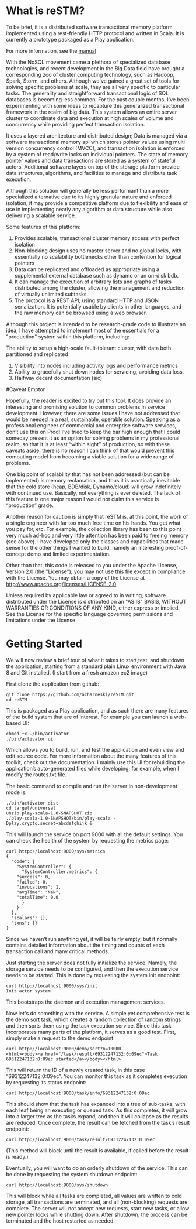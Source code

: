 # What is reSTM?

To be brief, it is a distributed software transactional memory platform implemented using a rest-friendly HTTP protocol and written in Scala. It is currently a prototype packaged as a Play application. 

For more information, see the [manual](https://docs.google.com/document/d/1NrdFnJWqWfGVvwKLG-WNrsNLir7hp6XkRl5LJFq5sFE/edit?usp=sharing)

With the NoSQL movement came a plethora of specialized database technologies, and recent development in the Big Data field have brought a corresponding zoo of cluster computing technology, such as Hadoop, Spark, Storm, and others. Although we've gained a great set of tools for solving specific problems at scale, they are all very specific to particular tasks. The generality and straightforward transactional logic of SQL databases is becoming less common. For the past couple months, I've been experimenting with some ideas to recapture this generalized transactional framework in the realm of big data. This system allows an entire server cluster to coordinate data and execution at high scales of volume and concurrency while providing perfect transaction isolation. 

It uses a layered architecture and distributed design; Data is managed via a software transactional memory api which stores pointer values using multi version concurrency control (MVCC), and transaction isolation is enforced by a system of read/write locks on individual pointers. The state of memory pointer values and data transactions are stored as a system of stateful actors. Additional software layers on top of the storage platform provide data structures, algorithms, and facilities to manage and distribute task execution.

Although this solution will generally be less performant than a more specialized alternative due to its highly granular nature and enforced isolation, it may provide a competitive platform due to flexibility and ease of use in implementing nearly any algorithm or data structure while also delivering a scalable service.

Some features of this platform:
1. Provides scalable, transactional cluster memory access with perfect isolation
1. Non-blocking design uses no master server and no global locks, with essentially no scalability bottlenecks other than contention for logical pointers
1. Data can be replicated and offloaded as appropriate using a supplemental external database such as dynamo or an on-disk bdb.
1. It can manage the execution of arbitrary lists and graphs of tasks distributed among the cluster, allowing the management and reduction of virtually unlimited subtasks.
1. The protocol is a REST API, using standard HTTP and JSON serialization. It is potentially usable by clients in other languages, and the raw memory can be browsed using a web browser.

Although this project is intended to be research-grade code to illustrate an idea, I have attempted to implement most of the essentials for a "production" system within this platform, including:

The ability to setup a high-scale fault-tolerant cluster, with data both partitioned and replicated
1. Visibility into nodes including activity logs and performance metrics
1. Ability to gracefully shut down nodes for servicing, avoiding data loss.
1. Halfway decent documentation (sic)

#Caveat Emptor

Hopefully, the reader is excited to try out this tool. It does provide an interesting and promising solution to common problems in service development. However, there are some issues I have not addressed that would be needed in a real, sustainable, operable solution. Speaking as a professional engineer of commercial and enterprise software services, don’t use this on Prod! I’ve tried to keep the bar high enough that I could someday present it as an option for solving problems in my professional realm, so that it is at least “within sight” of production, so with these caveats aside, there is no reason I can think of that would prevent this computing model from becoming a viable solution for a wide range of problems.

One big point of scalability that has not been addressed (but can be implemented) is memory reclamation, and thus it is practically inevitable that the cold store (heap, BDB/disk, Dynamo/cloud) will grow indefinitely with continued use. Basically, not everything is ever deleted. The lack of this feature is one major reason I would not claim this service is “production” grade.

Another reason for caution is simply that reSTM is, at this point, the work of a single engineer with far too much free time on his hands. You get what you pay for, etc. For example, the collection library has been to this point very much ad-hoc and very little attention has been paid to freeing memory (see above). I have developed only the classes and capabilities that made sense for the other things I wanted to build, namely an interesting proof-of-concept demo and limited experimentation.

Other than that, this code is released to you under the Apache License, Version 2.0 (the "License"); you may not use this file except in compliance with the License.  You may obtain a copy of the License at http://www.apache.org/licenses/LICENSE-2.0

Unless required by applicable law or agreed to in writing, software distributed under the License is distributed on an "AS IS" BASIS, WITHOUT WARRANTIES OR CONDITIONS OF ANY KIND, either express or implied.  See the License for the specific language governing permissions and limitations under the License.

# Getting Started

We will now review a brief tour of what it takes to start,test, and shutdown the application, starting from a standard plain Linux environment with Java 8 and Git installed. (I start from a fresh amazon ec2 image)

First clone the application from github:

	git clone https://github.com/acharneski/reSTM.git
	cd reSTM
	

This is packaged as a Play application, and as such there are many features of the build system that are of interest. For example you can launch a web-based UI:

	chmod +x ./bin/activator
 	./bin/activator ui

Which allows you to build, run, and test the application and even view and edit source code. For more information about the many features of this toolkit, check out the documentation. I mainly use this UI for rebuilding the application’s auto-generated files while developing; for example, when I modify the routes.txt file. 

The basic command to compile and run the server in non-development mode is:

	./bin/activator dist
	cd target/universal
	unzip play-scala-1.0-SNAPSHOT.zip
	./play-scala-1.0-SNAPSHOT/bin/play-scala -Dplay.crypto.secret=abcdefghijk &

This will launch the service on port 9000 with all the default settings. You can check the health of the system by requesting the metrics page:

	curl http://localhost:9000/sys/metrics
	{
	  "code": {
	    "SystemController": {
	      "SystemController.metrics": {
		"success": 0,
		"failed": 0,
		"invocations": 1,
		"avgTime": "NaN",
		"totalTime": 0.0
	      }
	    }
	  },
	  "scalars": {},
	  "txns": {}
	}

Since we haven’t run anything yet, it will be fairly empty, but it normally contains detailed information about the timing and counts of each transaction call and many critical methods.

Just starting the server does not fully initialize the service. Namely, the storage service needs to be configured, and then the execution service needs to be started. This is done by requesting the system init endpoint:

	curl http://localhost:9000/sys/init
	Init actor system

This bootstraps the daemon and execution management services.

Now let's do something with the service. A simple yet comprehensive test is the demo sort task, which creates a random collection of random strings and then sorts them using the task execution service. Since this task incorporates many parts of the platform, it serves as a good test. First, simply make a request to the demo endpoint:

	curl http://localhost:9000/demo/sort?n=10000 
	<html><body><a href="/task/result/69312247132:0:09ec">Task 69312247132:0:09ec started</a></body></html>

This will return the ID of a newly created task, in this case “69312247132:0:09ec”. You can monitor this task as it completes execution by requesting its status endpoint:

	curl http://localhost:9000/task/info/69312247132:0:09ec

This should show that the task has expanded into a tree of sub-tasks, with each leaf being an executing or queued task. As this completes, it will grow into a larger tree as the tasks expand, and then it will collapse as the results are reduced. Once complete, the result can be fetched from the task’s result endpoint:

	curl http://localhost:9000/task/result/69312247132:0:09ec

(This method will block until the result is available, if called before the result is ready.)

Eventually, you will want to do an orderly shutdown of the service. This can be done by requesting the system shutdown endpoint:

	curl http://localhost:9000/sys/shutdown

This will block while all tasks are completed, all values are written to cold storage, all transactions are terminated, and all (non-blocking) requests are complete. The server will not accept new requests, start new tasks, or allow new pointer locks while shutting down. After shutdown, the process can be terminated and the host restarted as needed.
